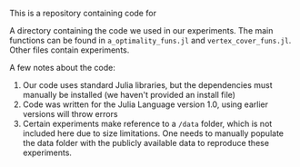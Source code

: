 This is a repository containing code for

A directory containing the code we used in our experiments.
The main functions can be found in `a_optimality_funs.jl` and `vertex_cover_funs.jl`.
Other files contain experiments.

A few notes about the code:
1. Our code uses standard Julia libraries, but the dependencies must manually be installed (we haven't provided an install file)
1. Code was written for the Julia Language version 1.0, using earlier versions will throw errors
2. Certain experiments make reference to a `/data` folder, which is not included here due to size limitations. One needs to manually populate the data folder with the publicly available data to reproduce these experiments.

